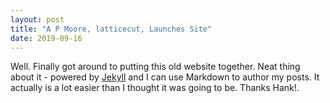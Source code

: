 ```yaml
---
layout: post
title: "A P Moore, latticecut, Launches Site"
date: 2019-09-16
---
```


Well. Finally got around to putting this old website together. Neat thing about it - powered by [Jekyll](http://jekyllrb.com) and I can use Markdown to author my posts. It actually is a lot easier than I thought it was going to be. Thanks Hank!.
